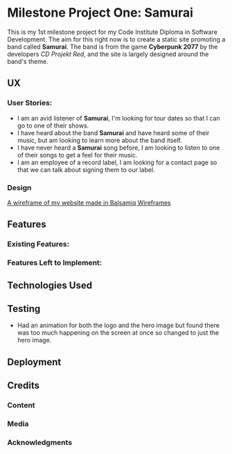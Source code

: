 # Milestone Project One: Samurai
This is my 1st milestone project for my Code Institute Diploma in Software Development. 
The aim for this right now is to create a static site promoting a band called **Samurai**.
The band is from the game **Cyberpunk 2077** by the developers *CD Projekt Red*, and the site is largely designed around the band's theme.
## UX
### User Stories:
* I am an avid listener of **Samurai**, I'm looking for tour dates so that I can go to one of their shows.
* I have heard about the band **Samurai** and have heard some of their music, but am looking to learn more about the band itself.
* I have never heard a **Samurai** song before, I am looking to listen to one of their songs to get a feel for their music.
* I am an employee of a record label, I am looking for a contact page so that we can talk about signing them to our label.
### Design
[A wireframe of my website made in Balsamiq Wireframes](file:///C:/Users/jakel/OneDrive/Documents/Milestone%20Project%201%20(Samurai).pdf)
## Features
### Existing Features:

### Features Left to Implement:

## Technologies Used

## Testing
* Had an animation for both the logo and the hero image but found there was too much happening on the screen at once so changed to just the hero image.
## Deployment

## Credits
### Content

### Media

### Acknowledgments